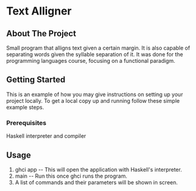 # Text Alligner

<!-- ABOUT THE PROJECT -->
## About The Project
Small program that alligns text given a certain margin. It is also capable of separating words
given the syllable separation of it. It was done for the programming languages course, focusing
on a functional paradigm.

<!-- GETTING STARTED -->
## Getting Started

This is an example of how you may give instructions on setting up your project locally.
To get a local copy up and running follow these simple example steps.

### Prerequisites

Haskell interpreter and compiler

<!-- USAGE EXAMPLES -->
## Usage
1. ghci app -- This will open the application with Haskell's interpreter.
2. main -- Run this once ghci runs the program.
3. A list of commands and their parameters will be shown in screen.
